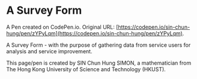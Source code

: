 # A Survey Form

A Pen created on CodePen.io. Original URL: [https://codepen.io/sin-chun-hung/pen/zYPyLqm](https://codepen.io/sin-chun-hung/pen/zYPyLqm).

A Survey Form - with the purpose of gathering data from service users for analysis and service improvement.  

This page/pen is created by SIN Chun Hung SIMON, a mathematician from The Hong Kong University of Science and Technology (HKUST).